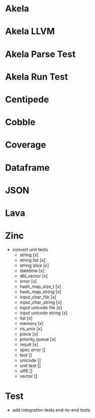 # Akela

# Akela LLVM

# Akela Parse Test

# Akela Run Test

# Centipede

# Cobble

# Coverage

# Dataframe

# JSON

# Lava

# Zinc
* convert unit tests
  * string [x]
  * string list [x]
  * string slice [x]
  * datetime [x]
  * dbl_vector [x]
  * error [x]
  * hash_map_size_t [x]
  * hash_map_string [x]
  * input_char_file [x]
  * input_char_string [x]
  * input unicode file [x]
  * input unicode string [x]
  * list [x]
  * memory [x]
  * os_unix [x]
  * piece [x]
  * priority_queue [x]
  * result [x]
  * spec error []
  * test []
  * unicode []
  * unit test []
  * utf8 []
  * vector []

# Test
* add integration tests end-to-end tests